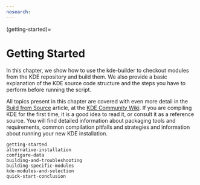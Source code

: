 ```yaml
---
nosearch:
---
```


(getting-started)=
# Getting Started

In this chapter, we show how to use the kde-builder to checkout modules
from the KDE repository and build them. We also provide a basic
explanation of the KDE source code structure and the steps you have to
perform before running the script.

All topics present in this chapter are covered with even more detail in
the [Build from
Source](https://community.kde.org/Guidelines_and_HOWTOs/Build_from_source)
article, at the [KDE Community Wiki](https://community.kde.org/). If you
are compiling KDE for the first time, it is a good idea to read it, or
consult it as a reference source. You will find detailed information
about packaging tools and requirements, common compilation pitfalls and
strategies and information about running your new KDE installation.

```{toctree}
getting-started
alternative-installation
configure-data
building-and-troubleshooting
building-specific-modules
kde-modules-and-selection
quick-start-conclusion
```
